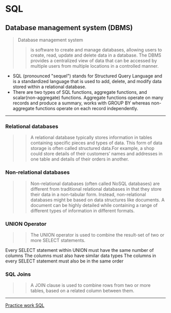 # SQL
## Database management system (DBMS)

> Database management system
>> is software to create and manage databases, allowing users to create, read, update and delete data in a database.
>> The DBMS provides a centralized view of data that can be accessed by multiple users from multiple locations in a controlled manner.

* SQL (pronounced "sequel") stands for Structured Query Language and is a standardized language that is used to add, delete, and modify data stored within a relational database.
* There are two types of SQL functions, aggregate functions, and scalar(non-aggregate) functions. Aggregate functions operate on many records and produce a summary, works with GROUP BY whereas non-aggregate functions operate on each record independently.

----
### Relational databases
>> A relational database typically stores information in tables containing specific pieces and types of data. This form of data storage is often called structured data.For example, a shop could store details of their customers’ names and addresses in one table and details of their orders in another. 

### Non-relational databases
>> Non-relational databases (often called NoSQL databases) are different from traditional relational databases in that they store their data in a non-tabular form. Instead, non-relational databases might be based on data structures like documents. A document can be highly detailed while containing a range of different types of information in different formats. 

### UNION Operator
>> The UNION operator is used to combine the result-set of two or more SELECT statements.

Every SELECT statement within UNION must have the same number of columns
The columns must also have similar data types
The columns in every SELECT statement must also be in the same order

### SQL Joins
>> A JOIN clause is used to combine rows from two or more tables, based on a related column between them.

----

[Practice work SQL](https://github.com/Ingaiv/My-self-study/blob/Practice/SQL_Practice.md)


